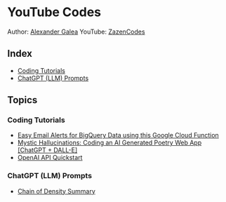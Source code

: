 # YouTube Codes

Author: [Alexander Galea](https://alexgalea.ca/)
YouTube: [ZazenCodes](https://www.youtube.com/@ZazenCodes)

## Index

- [Coding Tutorials](#coding-tutorials)
- [ChatGPT (LLM) Prompts](#chatgpt-llm-prompts)

## Topics

### Coding Tutorials
- [Easy Email Alerts for BigQuery Data using this Google Cloud Function](https://github.com/agalea91/youtube-codes/tree/main/src/bigquery-gcs-gcf-email-alerts)
- [Mystic Hallucinations: Coding an AI Generated Poetry Web App [ChatGPT + DALL-E]](https://github.com/agalea91/youtube-codes/tree/main/src/mystic-hallucinations-app)
- [OpenAI API Quickstart](https://github.com/agalea91/youtube-codes/tree/main/src/openai-api-quickstart/notebooks/src)

### ChatGPT (LLM) Prompts
- [Chain of Density Summary](https://github.com/agalea91/youtube-codes/tree/main/src/chain-of-density-summary/notebooks/src)

